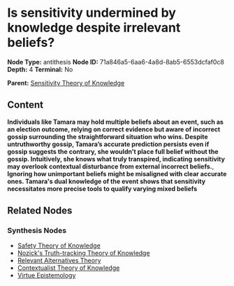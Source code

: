 # Is sensitivity undermined by knowledge despite irrelevant beliefs?

**Node Type:** antithesis
**Node ID:** 71a846a5-6aa6-4a8d-8ab5-6553dcfaf0c8
**Depth:** 4
**Terminal:** No

**Parent:** [Sensitivity Theory of Knowledge](sensitivity-theory-of-knowledge-synthesis-0a242532-dac7-4e26-becf-2c608ac75862.md)

## Content

**Individuals like Tamara may hold multiple beliefs about an event, such as an election outcome, relying on correct evidence but aware of incorrect gossip surrounding the straightforward situation who wins. Despite untruthworthy gossip, Tamara’s accurate prediction persists even if gossip suggests the contrary, she wouldn’t place full belief without the gossip. Intuitively, she knows what truly transpired, indicating sensitivity may overlook contextual disturbance from external incorrect beliefs.**, **Ignoring how unimportant beliefs might be misaligned with clear accurate ones. Tamara's dual knowledge of the event shows that sensitivity necessitates more precise tools to qualify varying mixed beliefs**

## Related Nodes

### Synthesis Nodes

- [Safety Theory of Knowledge](safety-theory-of-knowledge-synthesis-5add8015-24cc-4fb9-8ae3-da7be36f2bfd.md)
- [Nozick's Truth-tracking Theory of Knowledge](nozicks-truth-tracking-theory-of-knowledge-synthesis-04263544-397c-49e0-95a5-5bc3846e11e2.md)
- [Relevant Alternatives Theory](relevant-alternatives-theory-synthesis-0cd81ae3-55de-4602-9676-ede7af230c0c.md)
- [Contextualist Theory of Knowledge](contextualist-theory-of-knowledge-synthesis-e63e742d-5158-4089-8f28-97e82d652f16.md)
- [Virtue Epistemology](virtue-epistemology-synthesis-210d8400-542e-43e5-bf82-a9ccf7619f9c.md)
